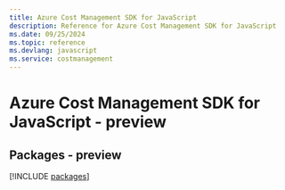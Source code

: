 ```yaml
---
title: Azure Cost Management SDK for JavaScript
description: Reference for Azure Cost Management SDK for JavaScript
ms.date: 09/25/2024
ms.topic: reference
ms.devlang: javascript
ms.service: costmanagement
---
```

# Azure Cost Management SDK for JavaScript - preview
## Packages - preview
[!INCLUDE [packages](cost-management-index.md)]